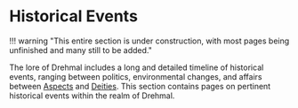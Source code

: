 # Historical Events

!!! warning "This entire section is under construction, with most pages being unfinished and many still to be added."

The lore of Drehmal includes a long and detailed timeline of historical events, ranging between politics, environmental changes, and affairs between [Aspects](/Lore/Higher_Beings/Aspects/) and [Deities](/Lore/Higher_Beings/Deities/). This section contains pages on pertinent historical events within the realm of Drehmal.
